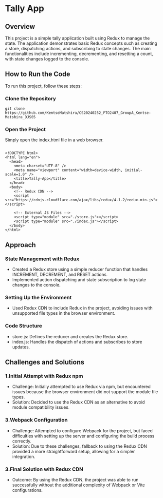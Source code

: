 # Tally App

## Overview

This project is a simple tally application built using Redux to manage the state. The application demonstrates basic Redux concepts such as creating a store, dispatching actions, and subscribing to state changes. The main functionalities include incrementing, decrementing, and resetting a count, with state changes logged to the console.

## How to Run the Code

To run this project, follow these steps:

### Clone the Repository

```
git clone https://github.com/KentseMatshira/CS20240252_PTO2407_GroupA_Kentse-Matshira_DJS05
```

### Open the Project

Simply open the index.html file in a web browser.

```

<!DOCTYPE html>
<html lang="en">
  <head>
    <meta charset="UTF-8" />
    <meta name="viewport" content="width=device-width, initial-scale=1.0" />
    <title>Tally-App</title>
  </head>
  <body>
    <!-- Redux CDN -->
    <script src="https://cdnjs.cloudflare.com/ajax/libs/redux/4.1.2/redux.min.js"></script>

    <!-- External JS Files -->
    <script type="module" src="./store.js"></script>
    <script type="module" src="./index.js"></script>
  </body>
</html>

```

## Approach

### State Management with Redux

- Created a Redux store using a simple reducer function that handles INCREMENT, DECREMENT, and RESET actions.
- Implemented action dispatching and state subscription to log state changes to the console.

### Setting Up the Environment

- Used Redux CDN to include Redux in the project, avoiding issues with unsupported file types in the browser environment.

### Code Structure

- store.js: Defines the reducer and creates the Redux store.
- index.js: Handles the dispatch of actions and subscribes to store updates.

## Challenges and Solutions

### 1.Initial Attempt with Redux npm

- Challenge: Initially attempted to use Redux via npm, but encountered issues because the browser environment did not support the module file types.
- Solution: Decided to use the Redux CDN as an alternative to avoid module compatibility issues.

### 3.Webpack Configuration

- Challenge: Attempted to configure Webpack for the project, but faced difficulties with setting up the server and configuring the build process correctly.
- Solution: Due to these challenges, fallback to using the Redux CDN provided a more straightforward setup, allowing for a simpler integration.

### 3.Final Solution with Redux CDN

- Outcome: By using the Redux CDN, the project was able to run successfully without the additional complexity of Webpack or Vite configurations.